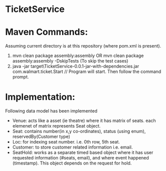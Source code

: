 # TicketService

# Maven Commands:
Assuming current directory is at this repository (where pom.xml is present).
1. mvn clean package assembly:assembly OR mvn clean package assembly:assembly -DskipTests (To skip the test cases) 
2. java -jar target\TicketService-0.0.1-jar-with-dependencies.jar com.walmart.ticket.Start // Program will start. Then follow the command prompt.


# Implementation:
Following data model has been implemented
* Venue: acts like a asset (ie theatre) where it has matrix of seats. each elemenet of matrix represents Seat object. 
* Seat: contains number(in x,y co-ordinates), status (using enum), reservedBy(Customer type)
* Loc: for indexing seat number. i.e. 0th row, 5th seat. 
* Customer: to store customer related information i.e. email.
* SeatHold: works as a separate timed based object where it has user requested information (#seats, email), and where event happened (timestamp). This object depends on the request for hold.
